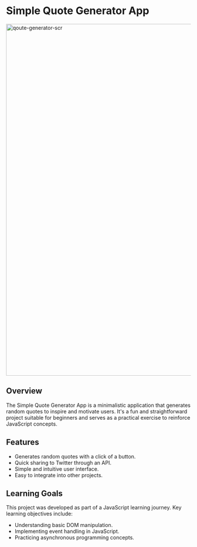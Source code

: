 # Simple Quote Generator App

<img width="960" alt="qoute-generator-scr" src="https://github.com/VenkatRaman3103/javascript-projects/assets/145652521/9accceda-99e6-4bc3-b256-3d51078575cc">

## Overview

The Simple Quote Generator App is a minimalistic application that generates random quotes to inspire and motivate users. It's a fun and straightforward project suitable for beginners and serves as a practical exercise to reinforce JavaScript concepts.

## Features

-   Generates random quotes with a click of a button.
-   Quick sharing to Twitter through an API.
-   Simple and intuitive user interface.
-   Easy to integrate into other projects.

## Learning Goals

This project was developed as part of a JavaScript learning journey. Key learning objectives include:

-   Understanding basic DOM manipulation.
-   Implementing event handling in JavaScript.
-   Practicing asynchronous programming concepts.


